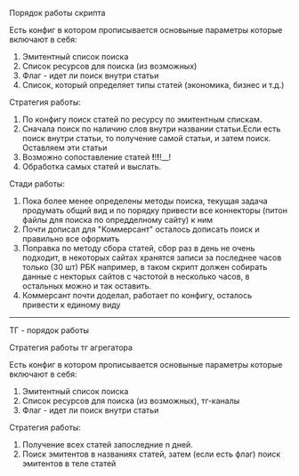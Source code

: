 Порядок работы скрипта

Есть конфиг в котором прописывается основыные параметры которые включают в себя:
1) Эмитентный список поиска
2) Список ресурсов для поиска (из возможных)
3) Флаг - идет ли поиск внутри статьи
4) Список, который определяет типы статей (экономика, бизнес и т.д.)


Стратегия работы:
1) По конфигу поиск статей по ресурсу по эмитентным спискам.
2) Сначала поиск по наличию слов внутри названии статьи.Если есть поиск внутри статьи, то получение самой статьи, и затем поиск. Оставляем эти статьи
3) Возможно сопоставление статей __!__!__!__!__!
4) Обработка самых статей и выслать.


Стади  работы: 
1) Пока более менее определены методы поиска, текущая задача продумать общий вид  и по порядку привести все коннекторы (питон файлы для поиска по опредделному сайту) к ним 
2) Почти дописал для "Коммерсант" осталось дописать поиск и правильно все оформить
3) Поправка по методу сбора статей, сбор раз в день не очень подходит, в 
некоторых сайтах хранятся записи за последнее часов только (30 шт) РБК например, в таком скрипт должен собирать данные с некторых сайтов с частотой в несколько часов, в остальных можно и так оставить.
4) Коммерсант почти доделал, работает по конфигу, осталось привести к единому виду

________________________________________________________

ТГ - порядок работы

Стратегия работы тг агрегатора

Есть конфиг в котором прописывается основыные параметры которые включают в себя:
1) Эмитентный список поиска
2) Список ресурсов для поиска (из возможных), тг-каналы
3) Флаг - идет ли поиск внутри статьи


Стратегия работы:
1) Получение всех статей запоследние n дней.
2) Поиск эмитентов в названиях статей, затем (если есть флаг) поиск эмитентов в теле статей


